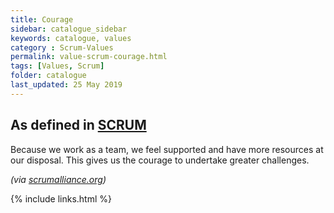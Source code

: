 ```yaml
---
title: Courage
sidebar: catalogue_sidebar
keywords: catalogue, values
category : Scrum-Values
permalink: value-scrum-courage.html
tags: [Values, Scrum]
folder: catalogue
last_updated: 25 May 2019
---
```


## As defined in [SCRUM](scrum-archetype)
Because we work as a team, we feel supported and have more resources at our disposal. This gives us the courage to undertake greater challenges.

*(via [scrumalliance.org](https://www.scrumalliance.org/why-scrum/core-scrum-values-roles))*

{% include links.html %}
